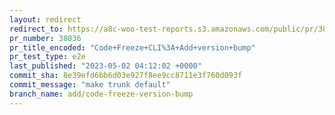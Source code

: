 ```yaml
---
layout: redirect
redirect_to: https://a8c-woo-test-reports.s3.amazonaws.com/public/pr/38036/e2e/index.html
pr_number: 38036
pr_title_encoded: "Code+Freeze+CLI%3A+Add+version+bump"
pr_test_type: e2e
last_published: "2023-05-02 04:12:02 +0000"
commit_sha: 8e39efd6bb6d03e927f8ee9cc8711e3f760d093f
commit_message: "make trunk default"
branch_name: add/code-freeze-version-bump
---
```

